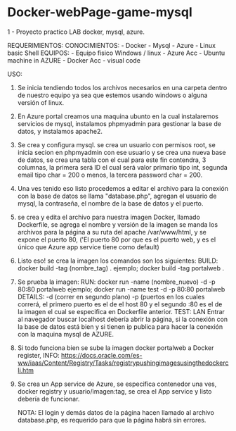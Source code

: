 # Docker-webPage-game-mysql
1 - Proyecto practico LAB docker, mysql, azure.

REQUERIMIENTOS:
     CONOCIMIENTOS:
       - Docker
       - Mysql
       - Azure
       - Linux basic Shell
     EQUIPOS:
       - Equipo fisico Windows / linux
       - Azure Acc
       - Ubuntu machine in AZURE
       - Docker Acc
       - visual code


USO:
1. Se inicia tendiendo todos los archivos necesarios en una carpeta dentro de nuestro equipo ya sea que estemos usando windows o alguna versión of linux.

2. En Azure portal creamos una maquina ubunto en la cual instalaremos servicios de mysql, instalamos phpmyadmin para gestionar la base de datos, y instalamos apache2.
   
3. Se crea y configura mysql. se crea un usuario con permisos root, se inicia secion en phpmyadmin con ese usuario y se crea una nueva base de datos, se crea una tabla con el cual para este fin contendra, 3 columnas, la primera será ID el cual será valor primario tipo int, segunda email tipo char = 200 o menos, la tercera password char = 200.

4. Una ves tenido eso listo procedemos a editar el archivo para la conexión con la base de datos se llama "database.php", agregan el usuario de mysql, la contraseña, el nombre de la base de datos y el puerto.

5. se crea y edita el archivo para nuestra imagen Docker, llamado Dockerfile, se agrega el nombre y versión de la imagen se manda los archivos para la página a su ruta del apache /var/www/html, y se expone el puerto 80, ('El puerto 80 por que es el puerto web, y es el único que Azure app service tiene como default)

6. Listo eso! se crea la imagen los comandos son los siguientes:
   BUILD:
   docker build -tag (nombre_tag) .
   ejemplo;
   docker build -tag portalweb .

7. Se prueba la imagen:
   RUN:
   docker run -name (nombre_nuevo) -d -p 80:80 portalweb
   ejemplo;
   docker run -name test -d -p 80:80 portalweb
   DETAILS:
   -d (correr en segundo plano)
   -p (puertos en los cuales correrá, el primero puerto es el de el host 80 y el segundo :80 es el de la imagen el cual se especifica en Dockerfile anterior.
   TEST: LAN
   Entrar al navegador buscar localhost
   debería abrir la página, si la conexión con la base de datos está bien y si tienen ip publica para hacer la conexión  con la maquina mysql de AZURE.
   
   
8. Si todo funciona bien se sube la imagen docker portalweb a Docker register,
   INFO: https://docs.oracle.com/es-ww/iaas/Content/Registry/Tasks/registrypushingimagesusingthedockercli.htm

9. Se crea un App service de Azure,
    se especifica contenedor una ves, docker registry y usuario/imagen:tag,
   se crea el App service y listo debería de funcionar.

   NOTA:
   El login y demás datos de la página hacen llamado al archivo database.php, es requerido para que la página habrá sin errores.



